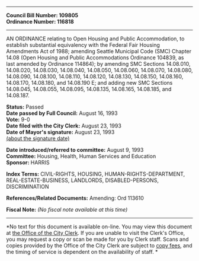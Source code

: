 * * * * *  
  
**Council Bill Number: [](#h0)[](#h2)109805**   
**Ordinance Number: 116818**  
  
* * * * *  
  
AN ORDINANCE relating to Open Housing and Public Accommodation, to establish substantial equivalency with the Federal Fair Housing Amendments Act of 1988; amending Seattle Municipal Code (SMC) Chapter 14.08 (Open Housing and Public Accommodations Ordinance 104839, as last amended by Ordinance 114864); by amending SMC Sections 14.08.010, 14.08.020, 14.08.030, 14.08.040, 14.08.050, 14.08.060, 14.08.070, 14.08.080, 14.08.090, 14.08.100, 14.08.110, 14.08.120, 14.08.130, 14.08.150, 14.08.160, 14.08.170, 14.08.180, and 14.08.190 E; and adding new SMC Sections 14.08.045, 14.08.055, 14.08.095, 14.08.135, 14.08.165, 14.08.185, and 14.08.187.  
  
**Status:** Passed   
**Date passed by Full Council:** August 16, 1993   
**Vote:** 9-0   
**Date filed with the City Clerk:** August 23, 1993   
**Date of Mayor's signature:** August 23, 1993   
[(about the signature date)](/~public/approvaldate.htm)   
  
  
**Date introduced/referred to committee:** August 9, 1993   
**Committee:** Housing, Health, Human Services and Education   
**Sponsor:** HARRIS   
  
**Index Terms:** CIVIL-RIGHTS, HOUSING, HUMAN-RIGHTS-DEPARTMENT, REAL-ESTATE-BUSINESS, LANDLORDS, DISABLED-PERSONS, DISCRIMINATION  
  
**References/Related Documents:** Amending: Ord 113610  
  
**Fiscal Note:** *(No fiscal note available at this time)*  
  
* * * * *  
  
*No text for this document is available on-line. You may view this document at [the Office of the City Clerk](http://www.seattle.gov/leg/clerk/contactUs.htm). If you are unable to visit the Clerk's Office, you may request a copy or scan be made for you by Clerk staff. Scans and copies provided by the Office of the City Clerk are subject to [copy fees](http://clerk.seattle.gov/~public/clerkfees.htm), and the timing of service is dependent on the availability of staff. *  
  
  
